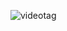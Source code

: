 [codigovideo]: ZYmIUiK8ZQI
[img-alt-tag]: tag

![[videotag](http://img.youtube.com/vi/[codigovideo]/0.jpg)](https://www.youtube.com/watch?v=[codigovideo] "[img-alt-tag]")
